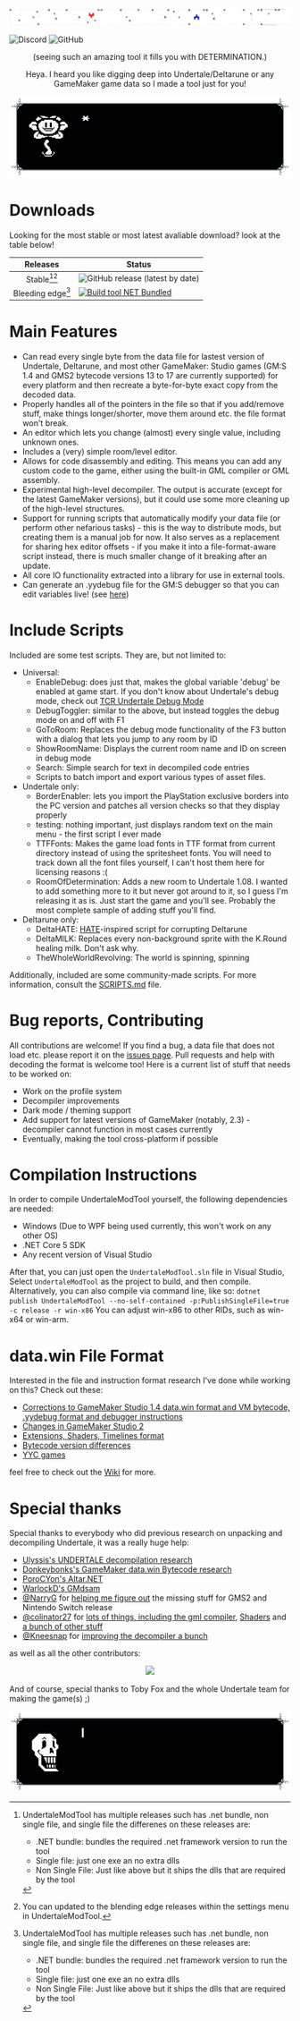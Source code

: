 <p align="center">
  <img src="images/logo.png" alt="UndertaleModTool Logo"/>
</p>

![Discord](https://img.shields.io/discord/566861759210586112?label=Discord&logo=discord&logoColor=white) ![GitHub](https://img.shields.io/github/license/krzys-h/UndertaleModTool?logo=github)

<p align="center">(seeing such an amazing tool it fills you with DETERMINATION.)</p>
<p align="center">Heya. I heard you like digging deep into Undertale/Deltarune or any GameMaker game data so I made a tool just for you!</p>
<p align="center">
  <img src="images/flowey.gif" alt="Flowey"/>
</p>

# Downloads

Looking for the most stable or most latest avaliable download? look at the table below!

| Releases 	| Status 	|
|:---:	|----------	|
| Stable[^1][^2] 	| ![GitHub release (latest by date)](https://img.shields.io/github/downloads/krzys-h/UndertaleModTool/latest/total) |
| Bleeding edge[^1] 	| [![Build tool NET Bundled](https://github.com/krzys-h/UndertaleModTool/actions/workflows/build_net.yml/badge.svg)](https://github.com/krzys-h/UndertaleModTool/actions/workflows/build_net.yml) |

[^1]: UndertaleModTool has multiple releases such has .net bundle, non single file, and single file the differenes on these releases are:
      - .NET bundle: bundles the required .net framework version to run the tool
      - Single file: just one exe an no extra dlls
      - Non Single File: Just like above but it ships the dlls that are required by the tool
[^2]: You can updated to the blending edge releases within the settings menu in UndertaleModTool.

# Main Features

* Can read every single byte from the data file for lastest version of Undertale, Deltarune, and most other GameMaker: Studio games (GM:S 1.4 and GMS2 bytecode versions 13 to 17 are currently supported) for every platform and then recreate a byte-for-byte exact copy from the decoded data.
* Properly handles all of the pointers in the file so that if you add/remove stuff, make things longer/shorter, move them around etc. the file format won't break.
* An editor which lets you change (almost) every single value, including unknown ones.
* Includes a (very) simple room/level editor.
* Allows for code disassembly and editing. This means you can add any custom code to the game, either using the built-in GML compiler or GML assembly.
* Experimental high-level decompiler. The output is accurate (except for the latest GameMaker versions), but it could use some more cleaning up of the high-level structures.
* Support for running scripts that automatically modify your data file (or perform other nefarious tasks) - this is the way to distribute mods, but creating them is a manual job for now. It also serves as a replacement for sharing hex editor offsets - if you make it into a file-format-aware script instead, there is much smaller change of it breaking after an update.
* All core IO functionality extracted into a library for use in external tools.
* Can generate an .yydebug file for the GM:S debugger so that you can edit variables live! (see [here](https://github.com/krzys-h/UndertaleModTool/wiki/Corrections-to-GameMaker-Studio-1.4-data.win-format-and-VM-bytecode,-.yydebug-format-and-debugger-instructions#yydebug-file-format))

# Include Scripts

Included are some test scripts. They are, but not limited to:

* Universal:
  * EnableDebug: does just that, makes the global variable 'debug' be enabled at game start. If you don't know about Undertale's debug mode, check out [TCR Undertale Debug Mode](https://tcrf.net/Undertale/Debug_Mode)
  * DebugToggler: similar to the above, but instead toggles the debug mode on and off with F1
  * GoToRoom: Replaces the debug mode functionality of the F3 button with a dialog that lets you jump to any room by ID
  * ShowRoomName: Displays the current room name and ID on screen in debug mode
  * Search: Simple search for text in decompiled code entries
  * Scripts to batch import and export various types of asset files.
* Undertale only:
  * BorderEnabler: lets you import the PlayStation exclusive borders into the PC version and patches all version checks so that they display properly
  * testing: nothing important, just displays random text on the main menu - the first script I ever made
  * TTFFonts: Makes the game load fonts in TTF format from current directory instead of using the spritesheet fonts. You will need to track down all the font files yourself, I can't host them here for licensing reasons :(
  * RoomOfDetermination: Adds a new room to Undertale 1.08. I wanted to add something more to it but never got around to it, so I guess I'm releasing it as is. Just start the game and you'll see. Probably the most complete sample of adding stuff you'll find.
* Deltarune only:
  * DeltaHATE: [HATE](https://www.reddit.com/r/Undertale/comments/41lb16/hate_the_undertale_corruptor/)-inspired script for corrupting Deltarune
  * DeltaMILK: Replaces every non-background sprite with the K.Round healing milk. Don't ask why.
  * TheWholeWorldRevolving: The world is spinning, spinning

Additionally, included are some community-made scripts. For more information, consult the [SCRIPTS.md](https://github.com/krzys-h/UndertaleModTool/blob/master/SCRIPTS.md) file.

# Bug reports, Contributing

All contributions are welcome! If you find a bug, a data file that does not load etc. please report it on the [issues page](https://github.com/krzys-h/UndertaleModTool/issues). Pull requests and help with decoding the format is welcome too! Here is a current list of stuff that needs to be worked on:

* Work on the profile system
* Decompiler improvements
* Dark mode / theming support
* Add support for latest versions of GameMaker (notably, 2.3) - decompiler cannot function in most cases currently
* Eventually, making the tool cross-platform if possible

# Compilation Instructions

In order to compile UndertaleModTool yourself, the following dependencies are needed:

* Windows (Due to WPF being used currently, this won't work on any other OS)
* .NET Core 5 SDK
* Any recent version of Visual Studio

After that, you can just open the `UndertaleModTool.sln` file in Visual Studio, Select `UndertaleModTool` as the project to build, and then compile.  
Alternatively, you can also compile via command line, like so: `dotnet publish UndertaleModTool --no-self-contained -p:PublishSingleFile=true -c release -r win-x86`
You can adjust win-x86 to other RIDs, such as win-x64 or win-arm.

# data.win File Format

Interested in the file and instruction format research I've done while working on this? Check out these:

* [Corrections to GameMaker Studio 1.4 data.win format and VM bytecode, .yydebug format and debugger instructions](https://github.com/krzys-h/UndertaleModTool/wiki/Corrections-to-GameMaker-Studio-1.4-data.win-format-and-VM-bytecode,-.yydebug-format-and-debugger-instructions)
* [Changes in GameMaker Studio 2](https://github.com/krzys-h/UndertaleModTool/wiki/Changes-in-GameMaker-Studio-2)
* [Extensions, Shaders, Timelines format](https://github.com/krzys-h/UndertaleModTool/wiki/Extensions,-Shaders,-Timelines-format)
* [Bytecode version differences](https://github.com/krzys-h/UndertaleModTool/wiki/Bytecode-version-differences)
* [YYC games](https://github.com/krzys-h/UndertaleModTool/wiki/YYC-games)

feel free to check out the [Wiki](https://github.com/krzys-h/UndertaleModTool/wiki) for more.

# Special thanks

Special thanks to everybody who did previous research on unpacking and decompiling Undertale, it was a really huge help:

* [Ulyssis's UNDERTALE decompilation research](https://pcy.ulyssis.be/undertale/)
* [Donkeybonks's GameMaker data.win Bytecode research](https://web.archive.org/web/20191126144953if_/https://github.com/donkeybonks/acolyte/wiki/Bytecode)
* [PoroCYon's Altar.NET](https://github.com/PoroCYon/Altar.NET)
* [WarlockD's GMdsam](https://github.com/WarlockD/GMdsam)
* [@NarryG](https://github.com/NarryG) for [helping me figure out](https://github.com/krzys-h/UndertaleModTool/issues/3) the missing stuff for GMS2 and Nintendo Switch release
* [@colinator27](https://github.com/colinator27) for [lots of things, including the gml compiler](https://github.com/krzys-h/UndertaleModTool/issues/4), [Sha](https://github.com/krzys-h/UndertaleModTool/issues/13)[ders](https://github.com/krzys-h/UndertaleModTool/pull/25) and [a bunch of other stuff](https://github.com/krzys-h/UndertaleModTool/pull/30)
* [@Kneesnap](https://github.com/Kneesnap) for [improving the decompiler a bunch](https://github.com/krzys-h/UndertaleModTool/pull/162)

as well as all the other contributors:
<p align="center">
  <a href="https://github.com/krzys-h/UndertaleModTool/graphs/contributors">
    <img src="https://contrib.rocks/image?repo=krzys-h/UndertaleModTool" />
  </a>
</p>

And of course, special thanks to Toby Fox and the whole Undertale team for making the game(s) ;)

<p align="center">
  <img src="images/papyrus.gif" alt="Papyrus"/>
</p>
